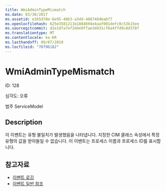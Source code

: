 ```yaml
---
title: WmiAdminTypeMismatch
ms.date: 03/30/2017
ms.assetid: e1b5d70e-6e95-48b3-a3dd-4687484babf7
ms.openlocfilehash: 625e3581211b1884694e4aaf001defc0c53b15ee
ms.sourcegitcommit: d2e1dfa7ef2d4e9ffae3d431cf6a4ffd9c8d378f
ms.translationtype: MT
ms.contentlocale: ko-KR
ms.lasthandoff: 09/07/2019
ms.locfileid: "70796182"
---
```

# <a name="wmiadmintypemismatch"></a>WmiAdminTypeMismatch
ID: 128  
  
 심각도: 오류  
  
 범주 ServiceModel  
  
## <a name="description"></a>Description  
 이 이벤트는 유형 불일치가 발생했음을 나타냅니다. 지정한 CIM 클래스 속성에서 특정 유형의 값을 받아들일 수 없습니다. 이 이벤트는 프로세스 이름과 프로세스 ID를 표시합니다.  
  
## <a name="see-also"></a>참고자료

- [이벤트 로깅](index.md)
- [이벤트 일반 참조](events-general-reference.md)
